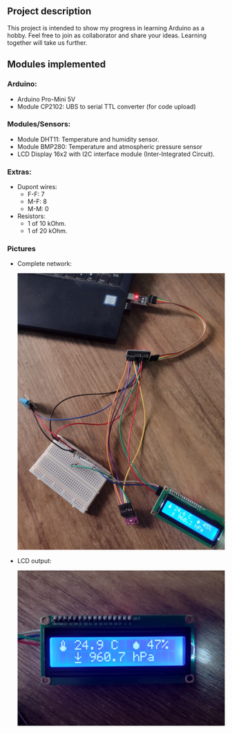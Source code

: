 ## Project description

This project is intended to show my progress in learning Arduino as a hobby.
Feel free to join as collaborator and share your ideas. Learning together will take us further.

## Modules implemented

### Arduino:
- Arduino Pro-Mini 5V
- Module CP2102: UBS to serial TTL converter (for code upload)

### Modules/Sensors:
- Module DHT11: Temperature and humidity sensor.
- Module BMP280: Temperature and atmospheric pressure sensor
- LCD Display 16x2 with I2C interface module (Inter-Integrated Circuit).

### Extras:
- Dupont wires:
  - F-F: 7
  - M-F: 8 
  - M-M: 0
- Resistors:
  - 1 of 10 kOhm.
  - 1 of 20 kOhm.

### Pictures

- Complete network:
  
  ![Network](/images/01-complete-network.png)
  
- LCD output:
  
  ![LCD-output](/images/01-LCD-output.png)